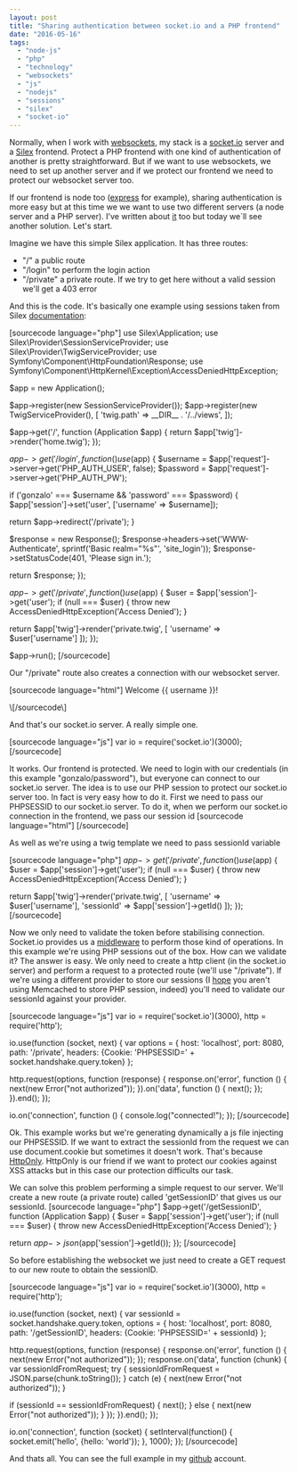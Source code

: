 ```yaml
---
layout: post
title: "Sharing authentication between socket.io and a PHP frontend"
date: "2016-05-16"
tags: 
  - "node-js"
  - "php"
  - "technology"
  - "websockets"
  - "js"
  - "nodejs"
  - "sessions"
  - "silex"
  - "socket-io"
---
```


Normally, when I work with [websockets](https://gonzalo123.com/?s=websockets), my stack is a [socket.io](http://socket.io/) server and a [Silex](http://silex.sensiolabs.org/) frontend. Protect a PHP frontend with one kind of authentication of another is pretty straightforward. But if we want to use websockets, we need to set up another server and if we protect our frontend we need to protect our websocket server too.

If our frontend is node too ([express](http://expressjs.com/) for example), sharing authentication is more easy but at this time we we want to use two different servers (a node server and a PHP server). I've written about [it](https://gonzalo123.com/2013/12/24/integrating-websockets-with-php-applications-silex-and-socket-io-playing-together/) too but today we\`ll see another solution. Let's start.

Imagine we have this simple Silex application. It has three routes:

- "/" a public route
- "/login" to perform the login action
- "/private" a private route. If we try to get here without a valid session we'll get a 403 error

And this is the code. It's basically one example using sessions taken from Silex [documentation](http://silex.sensiolabs.org/doc/providers/session.html):

\[sourcecode language="php"\] use Silex\\Application; use Silex\\Provider\\SessionServiceProvider; use Silex\\Provider\\TwigServiceProvider; use Symfony\\Component\\HttpFoundation\\Response; use Symfony\\Component\\HttpKernel\\Exception\\AccessDeniedHttpException;

$app = new Application();

$app->register(new SessionServiceProvider()); $app->register(new TwigServiceProvider(), \[ 'twig.path' => \_\_DIR\_\_ . '/../views', \]);

$app->get('/', function (Application $app) { return $app\['twig'\]->render('home.twig'); });

$app->get('/login', function () use ($app) { $username = $app\['request'\]->server->get('PHP\_AUTH\_USER', false); $password = $app\['request'\]->server->get('PHP\_AUTH\_PW');

if ('gonzalo' === $username && 'password' === $password) { $app\['session'\]->set('user', \['username' => $username\]);

return $app->redirect('/private'); }

$response = new Response(); $response->headers->set('WWW-Authenticate', sprintf('Basic realm="%s"', 'site\_login')); $response->setStatusCode(401, 'Please sign in.');

return $response; });

$app->get('/private', function () use ($app) { $user = $app\['session'\]->get('user'); if (null === $user) { throw new AccessDeniedHttpException('Access Denied'); }

return $app\['twig'\]->render('private.twig', \[ 'username' => $user\['username'\] \]); });

$app->run(); \[/sourcecode\]

Our "/private" route also creates a connection with our websocket server.

\[sourcecode language="html"\] <!DOCTYPE html> <html lang="en"> <head> <meta charset="UTF-8"> <title>Title</title> </head> <body> Welcome {{ username }}!

<script src="http://localhost:3000/socket.io/socket.io.js"></script> <script> var socket = io('http://localhost:3000/'); socket.on('connect', function () { console.log("connected!"); }); socket.on('disconnect', function () { console.log("disconnected!"); }); </script>

</body> </html> \[/sourcecode\]

And that's our socket.io server. A really simple one.

\[sourcecode language="js"\] var io = require('socket.io')(3000); \[/sourcecode\]

It works. Our frontend is protected. We need to login with our credentials (in this example "gonzalo/password"), but everyone can connect to our socket.io server. The idea is to use our PHP session to protect our socket.io server too. In fact is very easy how to do it. First we need to pass our PHPSESSID to our socket.io server. To do it, when we perform our socket.io connection in the frontend, we pass our session id \[sourcecode language="html"\] <script> var socket = io('http://localhost:3000/', { query: 'token={{ sessionId }}' }); socket.on('connect', function () { console.log("connected!"); }); socket.on('disconnect', function () { console.log("disconnect!"); }); </script> \[/sourcecode\]

As well as we're using a twig template we need to pass sessionId variable

\[sourcecode language="php"\] $app->get('/private', function () use ($app) { $user = $app\['session'\]->get('user'); if (null === $user) { throw new AccessDeniedHttpException('Access Denied'); }

return $app\['twig'\]->render('private.twig', \[ 'username' => $user\['username'\], 'sessionId' => $app\['session'\]->getId() \]); }); \[/sourcecode\]

Now we only need to validate the token before stabilising connection. Socket.io provides us a [middleware](http://socket.io/docs/server-api/#namespace#use(fn:function):namespace) to perform those kind of operations. In this example we're using PHP sessions out of the box. How can we validate it? The answer is easy. We only need to create a http client (in the socket.io server) and perform a request to a protected route (we'll use "/private"). If we're using a different provider to store our sessions (I [hope](http://paul-m-jones.com/archives/2375) you aren't using Memcached to store PHP session, indeed) you'll need to validate our sessionId against your provider.

\[sourcecode language="js"\] var io = require('socket.io')(3000), http = require('http');

io.use(function (socket, next) { var options = { host: 'localhost', port: 8080, path: '/private', headers: {Cookie: 'PHPSESSID=' + socket.handshake.query.token} };

http.request(options, function (response) { response.on('error', function () { next(new Error("not authorized")); }).on('data', function () { next(); }); }).end(); });

io.on('connection', function () { console.log("connected!"); }); \[/sourcecode\]

Ok. This example works but we're generating dynamically a js file injecting our PHPSESSID. If we want to extract the sessionId from the request we can use document.cookie but sometimes it doesn't work. That's because [HttpOnly](http://blog.codinghorror.com/protecting-your-cookies-httponly/). HttpOnly is our friend if we want to protect our cookies against XSS attacks but in this case our protection difficults our task.

We can solve this problem performing a simple request to our server. We'll create a new route (a private route) called 'getSessionID' that gives us our sessionId. \[sourcecode language="php"\] $app->get('/getSessionID', function (Application $app) { $user = $app\['session'\]->get('user'); if (null === $user) { throw new AccessDeniedHttpException('Access Denied'); }

return $app->json($app\['session'\]->getId()); }); \[/sourcecode\]

So before establishing the websocket we just need to create a GET request to our new route to obtain the sessionID.

\[sourcecode language="js"\] var io = require('socket.io')(3000), http = require('http');

io.use(function (socket, next) { var sessionId = socket.handshake.query.token, options = { host: 'localhost', port: 8080, path: '/getSessionID', headers: {Cookie: 'PHPSESSID=' + sessionId} };

http.request(options, function (response) { response.on('error', function () { next(new Error("not authorized")); }); response.on('data', function (chunk) { var sessionIdFromRequest; try { sessionIdFromRequest = JSON.parse(chunk.toString()); } catch (e) { next(new Error("not authorized")); }

if (sessionId == sessionIdFromRequest) { next(); } else { next(new Error("not authorized")); } }); }).end(); });

io.on('connection', function (socket) { setInterval(function() { socket.emit('hello', {hello: 'world'}); }, 1000); }); \[/sourcecode\]

And thats all. You can see the full example in my [github](https://github.com/gonzalo123/ioauth) account.
